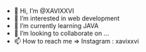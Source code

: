 - 👋 Hi, I’m @XAVIXXVI
- 👀 I’m interested in web development
- 🌱 I’m currently learning JAVA
- 💞️ I’m looking to collaborate on ...
- 📫 How to reach me => Instagram : xavixxvi

<!---
XAVIXXVI/XAVIXXVI is a ✨ special ✨ repository because its `README.md` (this file) appears on your GitHub profile.
You can click the Preview link to take a look at your changes.
--->
